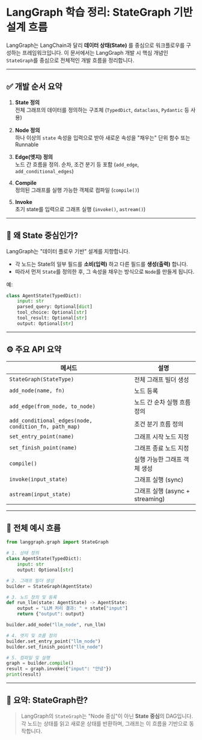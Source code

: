 # LangGraph 학습 정리: StateGraph 기반 설계 흐름

LangGraph는 LangChain과 달리 **데이터 상태(State)** 를 중심으로 워크플로우를 구성하는 프레임워크입니다. 이 문서에서는 LangGraph 개발 시 핵심 개념인 `StateGraph`를 중심으로 전체적인 개발 흐름을 정리합니다.

---

## ✅ 개발 순서 요약

1. **State 정의**  
   전체 그래프의 데이터를 정의하는 구조체 (`TypedDict`, `dataclass`, `Pydantic` 등 사용)

2. **Node 정의**  
   하나 이상의 `state` 속성을 입력으로 받아 새로운 속성을 "채우는" 단위 함수 또는 Runnable

3. **Edge(엣지) 정의**  
   노드 간 흐름을 정의. 순차, 조건 분기 등 포함 (`add_edge`, `add_conditional_edges`)

4. **Compile**  
   정의된 그래프를 실행 가능한 객체로 컴파일 (`compile()`)

5. **Invoke**  
   초기 state를 입력으로 그래프 실행 (`invoke()`, `astream()`)

---

## 🧠 왜 State 중심인가?

LangGraph는 "데이터 플로우 기반" 설계를 지향합니다.

- 각 노드는 State의 일부 필드를 **소비(입력)** 하고 다른 필드를 **생성(출력)** 합니다.
- 따라서 먼저 `State`를 정의한 후, 그 속성을 채우는 방식으로 `Node`를 만들게 됩니다.

예:

```python
class AgentState(TypedDict):
    input: str
    parsed_query: Optional[dict]
    tool_choice: Optional[str]
    tool_result: Optional[str]
    output: Optional[str]
```

---

## ⚙️ 주요 API 요약

| 메서드                                                | 설명                            |
| ----------------------------------------------------- | ------------------------------- |
| `StateGraph(StateType)`                               | 전체 그래프 빌더 생성           |
| `add_node(name, fn)`                                  | 노드 등록                       |
| `add_edge(from_node, to_node)`                        | 노드 간 순차 실행 흐름 정의     |
| `add_conditional_edges(node, condition_fn, path_map)` | 조건 분기 흐름 정의             |
| `set_entry_point(name)`                               | 그래프 시작 노드 지정           |
| `set_finish_point(name)`                              | 그래프 종료 노드 지정           |
| `compile()`                                           | 실행 가능한 그래프 객체 생성    |
| `invoke(input_state)`                                 | 그래프 실행 (sync)              |
| `astream(input_state)`                                | 그래프 실행 (async + streaming) |

---

## 🔁 전체 예시 흐름

```python
from langgraph.graph import StateGraph

# 1. 상태 정의
class AgentState(TypedDict):
    input: str
    output: Optional[str]

# 2. 그래프 빌더 생성
builder = StateGraph(AgentState)

# 3. 노드 정의 및 등록
def run_llm(state: AgentState) -> AgentState:
    output = "LLM 처리 결과: " + state["input"]
    return {"output": output}

builder.add_node("llm_node", run_llm)

# 4. 엣지 및 흐름 정의
builder.set_entry_point("llm_node")
builder.set_finish_point("llm_node")

# 5. 컴파일 및 실행
graph = builder.compile()
result = graph.invoke({"input": "안녕"})
print(result)
```

---

## 📌 요약: StateGraph란?

> LangGraph의 `StateGraph`는 "Node 중심"이 아닌 **State 중심**의 DAG입니다. 각 노드는 상태를 읽고 새로운 상태를 반환하며, 그래프는 이 흐름을 기반으로 동작합니다.
